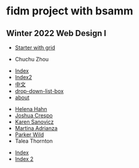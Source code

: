 # fidm project with bsamm

## Winter 2022 Web Design I
* [Starter with grid](https://bsamm.github.io/fidm/starter_with_grid/home.html)

* Chuchu Zhou
- [Index](https://bsamm.github.io/fidm/chuchu-zhou/index.html)
- [Index2](https://bsamm.github.io/fidm/chuchu-zhou/index2.html)
- [中文](https://bsamm.github.io/fidm/chuchu-zhou/中文.html)
- [drop-down-list-box](https://bsamm.github.io/fidm/chuchu-zhou/drop-down-list-box.html)
- [about](https://bsamm.github.io/fidm/chuchu-zhou/about.html)
* [Helena Hahn](https://bsamm.github.io/fidm/helena-hahn/home.html)
* [Joshua Crespo](https://bsamm.github.io/fidm/joshua-crespo/index.html)
* [Karen Sanovicz](https://bsamm.github.io/fidm/karen-sanovicz/Atom/Home.html)
* [Martina Adrianza](https://bsamm.github.io/fidm/martina-adrianza/home.html)
* [Parker Wild](https://bsamm.github.io/fidm/parker-wild/Atomdraft1.html)
* Talea Thornton
- [Index](https://bsamm.github.io/fidm/talea-thornton/index.html)
- [Index 2](https://bsamm.github.io/fidm/talea-thornton/index2.html)
